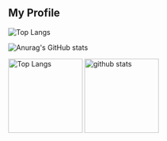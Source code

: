 ## My Profile
![Top Langs](https://github-readme-stats.vercel.app/api/top-langs/?username=N-i-ke&layout=compact&theme=dark)

![Anurag's GitHub stats](https://github-readme-stats.vercel.app/api?username=N-i-ke&layout=compact&theme=dark)

<p align="left"> 
  <img alt="Top Langs" height="150px" src="https://github-readme-stats.vercel.app/api/top-langs/?username=N-i-ke&layout=compact&theme=dark" />
  <img alt="github stats" height="150px" src="https://github-readme-stats.vercel.app/api?username={名前}&theme=onedark&show_icons=ture](https://github-readme-stats.vercel.app/api?username=N-i-ke&layout=compact&theme=dark" />
</p>

<!--
**N-i-ke/N-i-ke** is a ✨ _special_ ✨ repository because its `README.md` (this file) appears on your GitHub profile.

Here are some ideas to get you started:

- 🔭 I’m currently working on ...
- 🌱 I’m currently learning ...
- 👯 I’m looking to collaborate on ...
- 🤔 I’m looking for help with ...
- 💬 Ask me about ...
- 📫 How to reach me: ...
- 😄 Pronouns: ...
- ⚡ Fun fact: ...
-->
